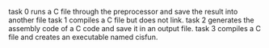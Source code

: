 task 0 runs a C file through the preprocessor and save the result into another file
task 1 compiles a C file but does not link.
task 2 generates the assembly code of a C code and save it in an output file.
task 3 compiles a C file and creates an executable named cisfun.
